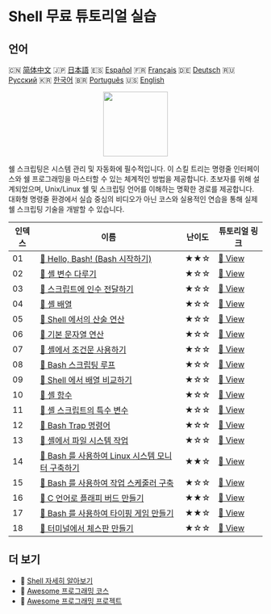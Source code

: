 # Shell 무료 튜토리얼 실습

## 언어

🇨🇳 [简体中文](README_zh.md) 🇯🇵 [日本語](README_ja.md) 🇪🇸 [Español](README_es.md) 🇫🇷 [Français](README_fr.md) 🇩🇪 [Deutsch](README_de.md) 🇷🇺 [Русский](README_ru.md) 🇰🇷 [한국어](README_ko.md) 🇧🇷 [Português](README_pt.md) 🇺🇸 [English](README.md) 

<div align="center">
<img width="128px" src="https://file.labex.io/path/FaVTnI4iqZP0.png">
</div>

쉘 스크립팅은 시스템 관리 및 자동화에 필수적입니다. 이 스킬 트리는 명령줄 인터페이스와 쉘 프로그래밍을 마스터할 수 있는 체계적인 방법을 제공합니다. 초보자를 위해 설계되었으며, Unix/Linux 쉘 및 스크립팅 언어를 이해하는 명확한 경로를 제공합니다. 대화형 명령줄 환경에서 실습 중심의 비디오가 아닌 코스와 실용적인 연습을 통해 실제 쉘 스크립팅 기술을 개발할 수 있습니다.

|   인덱스 | 이름                                                                                                                                   | 난이도   | 튜토리얼 링크                                                                                 |
|----------|----------------------------------------------------------------------------------------------------------------------------------------|----------|-----------------------------------------------------------------------------------------------|
|       01 | [📖 Hello, Bash! (Bash 시작하기)](https://labex.io/ko/tutorials/linux-hello-bash-388809)                                               | ★★☆      | [🔗 View](https://labex.io/ko/tutorials/linux-hello-bash-388809)                              |
|       02 | [📖 셸 변수 다루기](https://labex.io/ko/tutorials/shell-working-with-shell-variables-388810)                                           | ★☆☆      | [🔗 View](https://labex.io/ko/tutorials/shell-working-with-shell-variables-388810)            |
|       03 | [📖 스크립트에 인수 전달하기](https://labex.io/ko/tutorials/shell-passing-arguments-to-the-script-388811)                              | ★☆☆      | [🔗 View](https://labex.io/ko/tutorials/shell-passing-arguments-to-the-script-388811)         |
|       04 | [📖 셸 배열](https://labex.io/ko/tutorials/shell-shell-arrays-388812)                                                                  | ★☆☆      | [🔗 View](https://labex.io/ko/tutorials/shell-shell-arrays-388812)                            |
|       05 | [📖 Shell 에서의 산술 연산](https://labex.io/ko/tutorials/shell-arithmetic-operations-in-shell-388813)                                 | ★☆☆      | [🔗 View](https://labex.io/ko/tutorials/shell-arithmetic-operations-in-shell-388813)          |
|       06 | [📖 기본 문자열 연산](https://labex.io/ko/tutorials/shell-basic-string-operations-388814)                                              | ★☆☆      | [🔗 View](https://labex.io/ko/tutorials/shell-basic-string-operations-388814)                 |
|       07 | [📖 셸에서 조건문 사용하기](https://labex.io/ko/tutorials/linux-conditional-statements-in-shell-388815)                                | ★☆☆      | [🔗 View](https://labex.io/ko/tutorials/linux-conditional-statements-in-shell-388815)         |
|       08 | [📖 Bash 스크립팅 루프](https://labex.io/ko/tutorials/shell-bash-scripting-loops-388816)                                               | ★☆☆      | [🔗 View](https://labex.io/ko/tutorials/shell-bash-scripting-loops-388816)                    |
|       09 | [📖 Shell 에서 배열 비교하기](https://labex.io/ko/tutorials/shell-comparing-arrays-in-shell-388817)                                    | ★☆☆      | [🔗 View](https://labex.io/ko/tutorials/shell-comparing-arrays-in-shell-388817)               |
|       10 | [📖 셸 함수](https://labex.io/ko/tutorials/shell-shell-functions-388818)                                                               | ★☆☆      | [🔗 View](https://labex.io/ko/tutorials/shell-shell-functions-388818)                         |
|       11 | [📖 셸 스크립트의 특수 변수](https://labex.io/ko/tutorials/shell-special-variables-in-shell-388819)                                    | ★☆☆      | [🔗 View](https://labex.io/ko/tutorials/shell-special-variables-in-shell-388819)              |
|       12 | [📖 Bash Trap 명령어](https://labex.io/ko/tutorials/linux-bash-trap-command-388820)                                                    | ★☆☆      | [🔗 View](https://labex.io/ko/tutorials/linux-bash-trap-command-388820)                       |
|       13 | [📖 셸에서 파일 시스템 작업](https://labex.io/ko/tutorials/shell-file-system-operations-in-shell-388821)                               | ★☆☆      | [🔗 View](https://labex.io/ko/tutorials/shell-file-system-operations-in-shell-388821)         |
|       14 | [📖 Bash 를 사용하여 Linux 시스템 모니터 구축하기](https://labex.io/ko/tutorials/linux-build-a-linux-system-monitor-using-bash-298845) | ★★☆      | [🔗 View](https://labex.io/ko/tutorials/linux-build-a-linux-system-monitor-using-bash-298845) |
|       15 | [📖 Bash 를 사용하여 작업 스케줄러 구축](https://labex.io/ko/tutorials/linux-build-a-task-scheduler-using-bash-298846)                 | ★☆☆      | [🔗 View](https://labex.io/ko/tutorials/linux-build-a-task-scheduler-using-bash-298846)       |
|       16 | [📖 C 언어로 플래피 버드 만들기](https://labex.io/ko/tutorials/c-building-flappy-bird-using-c-298823)                                  | ★★☆      | [🔗 View](https://labex.io/ko/tutorials/c-building-flappy-bird-using-c-298823)                |
|       17 | [📖 Bash 를 사용하여 타이핑 게임 만들기](https://labex.io/ko/tutorials/linux-creating-a-typing-game-using-bash-298847)                 | ★★☆      | [🔗 View](https://labex.io/ko/tutorials/linux-creating-a-typing-game-using-bash-298847)       |
|       18 | [📖 터미널에서 체스판 만들기](https://labex.io/ko/tutorials/linux-chess-board-in-terminal-299820)                                      | ★☆☆      | [🔗 View](https://labex.io/ko/tutorials/linux-chess-board-in-terminal-299820)                 |

## 더 보기

- 🔗 [Shell 자세히 알아보기](https://labex.io/ko/skilltrees/shell)
- 🔗 [Awesome 프로그래밍 코스](https://github.com/labex-labs/awesome-programming-courses)
- 🔗 [Awesome 프로그래밍 프로젝트](https://github.com/labex-labs/awesome-programming-projects)

